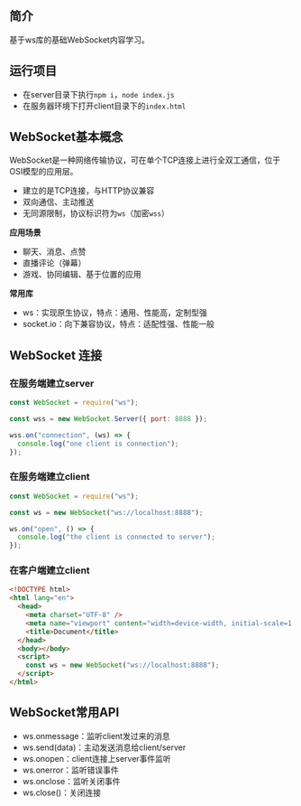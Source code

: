 ## 简介

基于ws库的基础WebSocket内容学习。



## 运行项目

* 在server目录下执行`npm i`，`node index.js`
* 在服务器环境下打开client目录下的`index.html`



## WebSocket基本概念

WebSocket是一种网络传输协议，可在单个TCP连接上进行全双工通信，位于OSI模型的应用层。

- 建立的是TCP连接，与HTTP协议兼容
- 双向通信、主动推送
- 无同源限制，协议标识符为`ws`（加密`wss`）



**应用场景**

- 聊天、消息、点赞
- 直播评论（弹幕）
- 游戏、协同编辑、基于位置的应用



**常用库**

- ws：实现原生协议，特点：通用、性能高，定制型强
- socket.io：向下兼容协议，特点：适配性强、性能一般



## WebSocket 连接

### 在服务端建立server

```js
const WebSocket = require("ws");

const wss = new WebSocket.Server({ port: 8888 });

wss.on("connection", (ws) => {
  console.log("one client is connection");
});
```



### 在服务端建立client

```js
const WebSocket = require("ws");

const ws = new WebSocket("ws://localhost:8888");

ws.on("open", () => {
  console.log("the client is connected to server");
});
```



### 在客户端建立client

```html
<!DOCTYPE html>
<html lang="en">
  <head>
    <meta charset="UTF-8" />
    <meta name="viewport" content="width=device-width, initial-scale=1.0" />
    <title>Document</title>
  </head>
  <body></body>
  <script>
    const ws = new WebSocket("ws://localhost:8888");
  </script>
</html>
```



## WebSocket常用API

- ws.onmessage：监听client发过来的消息
- ws.send(data)：主动发送消息给client/server
- ws.onopen：client连接上server事件监听
- ws.onerror：监听错误事件
- ws.onclose：监听关闭事件
- ws.close()：关闭连接

